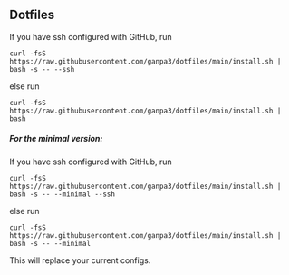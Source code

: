 ## Dotfiles

If you have ssh configured with GitHub, run
```
curl -fsS https://raw.githubusercontent.com/ganpa3/dotfiles/main/install.sh | bash -s -- --ssh
```
else run
```
curl -fsS https://raw.githubusercontent.com/ganpa3/dotfiles/main/install.sh | bash
```

##### For the minimal version:

If you have ssh configured with GitHub, run
```
curl -fsS https://raw.githubusercontent.com/ganpa3/dotfiles/main/install.sh | bash -s -- --minimal --ssh
```
else run
```
curl -fsS https://raw.githubusercontent.com/ganpa3/dotfiles/main/install.sh | bash -s -- --minimal
```

This will replace your current configs.
